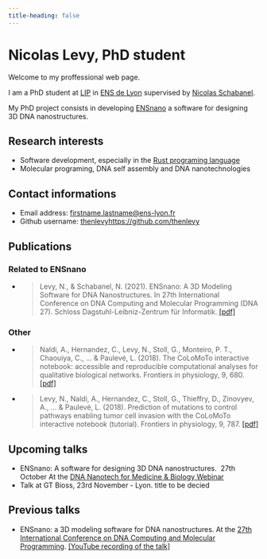 ```yaml
---
title-heading: false
---
```



# Nicolas Levy, PhD student
Welcome to my proffessional web page.

I am a PhD student at [LIP](http://www.ens-lyon.fr/LIP/) in [ENS de Lyon](http://www.ens-lyon.fr/)
supervised by [Nicolas Schabanel](http://perso.ens-lyon.fr/nicolas.schabanel).

My PhD project consists in developing [ENSnano](http://www.ens-lyon.fr/ensnano/) a software for
designing 3D DNA nanostructures.

## Research interests

* Software development, especially in the [Rust programing language](https://www.rust-lang.org/)
* Molecular programing, DNA self assembly and DNA nanotechnologies

## Contact informations

* Email address: firstname.lastname@ens-lyon.fr 
* Github username: [thenlevy]()https://github.com/thenlevy

## Publications

### Related to ENSnano

* > Levy, N., & Schabanel, N. (2021). ENSnano: A 3D Modeling Software for DNA Nanostructures.
  > In 27th International Conference on DNA Computing and Molecular Programming (DNA 27).
  > Schloss Dagstuhl-Leibniz-Zentrum für Informatik.
  > [[pdf]](https://drops.dagstuhl.de/opus/volltexte/2021/14672/pdf/LIPIcs-DNA-27-5.pdf)

### Other

* > Naldi, A., Hernandez, C., Levy, N., Stoll, G., Monteiro, P. T., Chaouiya, C., ... &
  > Paulevé, L. (2018). The CoLoMoTo interactive notebook: accessible and reproducible
  > computational analyses for qualitative biological networks. Frontiers in physiology, 9, 680.
  > [[pdf]](https://www.frontiersin.org/articles/10.3389/fphys.2018.00680/pdf)
* > Levy, N., Naldi, A., Hernandez, C., Stoll, G., Thieffry, D., Zinovyev, A., ... & Paulevé, L.
  > (2018). Prediction of mutations to control pathways enabling tumor cell invasion with the 
  > CoLoMoTo interactive notebook (tutorial). Frontiers in physiology, 9, 787.
  > [[pdf]](https://internal-journal.frontiersin.org/articles/10.3389/fphys.2018.00787/pdf)

## Upcoming talks

* ENSnano: A software for designing 3D DNA nanostructures.  27th October At the [DNA Nanotech for Medicine & Biology Webinar](https://blogs.ed.ac.uk/dnananotechwebinars/)
* Talk at GT Bioss, 23rd November - Lyon. title to be decied

## Previous talks

* ENSnano: a 3D modeling software for DNA nanostructures. At the [27th International Conference on DNA Computing and Molecular Programming](http://dna27.iopconfs.org/home). [[YouTube recording of the talk]](https://www.youtube.com/watch?v=NPH-ukYMhdY)

